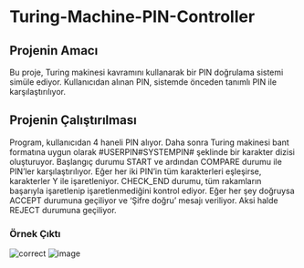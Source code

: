 # Turing-Machine-PIN-Controller

## Projenin Amacı
Bu proje, Turing makinesi kavramını kullanarak bir PIN doğrulama sistemi simüle ediyor. Kullanıcıdan alınan PIN, sistemde önceden tanımlı PIN ile karşılaştırılıyor.

## Projenin Çalıştırılması
Program, kullanıcıdan 4 haneli PIN alıyor. Daha sonra Turing makinesi bant formatına uygun olarak #USERPIN#SYSTEMPIN# şeklinde bir karakter dizisi oluşturuyor. Başlangıç durumu START ve ardından COMPARE durumu ile PIN’ler karşılaştırılıyor. Eğer her iki PIN’in tüm karakterleri eşleşirse, karakterler Y ile işaretleniyor. CHECK_END durumu, tüm rakamların başarıyla işaretlenip işaretlenmediğini kontrol ediyor. Eğer her şey doğruysa ACCEPT durumuna geçiliyor ve ‘Şifre doğru’ mesajı veriliyor. Aksi halde REJECT durumuna geçiliyor.

### Örnek Çıktı
![correct](https://github.com/user-attachments/assets/fb1e378c-98d7-42aa-83e1-5fdf0304f829) ![image](https://github.com/user-attachments/assets/bb1319e8-dd7e-43bf-830f-e993fd1f587a)

